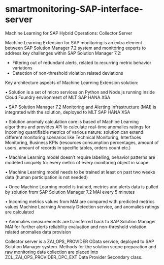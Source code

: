 # smartmonitoring-SAP-interface-server
Machine Learning for SAP Hybrid Operations: Collector Server

Machine Learning Extension  for SAP monitoring is an extra element between SAP Solution Manager 7.2 system and monitoring experts to address key challenges within SAP Solution Manager 7.2:

- Filtering out of redundant alerts, related to recurring metric behavior variations
- Detection of non-threshold violation related deviations

Key architecture aspects of Machine Learning Extension solution:

• Solution is a set of micro services on Python and Node.js running inside Cloud Foundry environment of MLT SAP HANA XSA

• SAP Solution Manager 7.2 Monitoring and Alerting Infrastructure (MAI) is integrated with the solution, deployed to MLT SAP HANA XSA

• Solution anomaly calculation core is based of Machine Learning algorithms and provides API to calculate real-time anomalies ratings for incoming quantifiable metrics of various nature: solution can extend different monitoring scenarios like Technical Monitoring, Interfaces Monitoring, Business KPIs (resources consumption percentages, amount of users, amount of records in specific tables, orders count etc.)

• Machine Learning model doesn’t require labelling, behavior patterns are modeled uniquely for every metric of every monitoring object in scope

• Machine Learning model needs to be trained at least on past two weeks data (human participation is not needed)

• Once Machine Learning model is trained, metrics and alerts data is pulled by solution from SAP Solution Manager 7.2 MAI every 5 minutes

• Incoming metrics values from MAI are compared with predicted metrics values Machine Learning Anomaly Detection service, and anomalies ratings are calculated

• Anomalies measurements are transferred back to SAP Solution Manager MAI for further alerts reliability evaluation and non-threshold violation related anomalies data provision

Collector server is a ZAI_OPS_PROVIDER OData service, deployed to SAP Solution Manager system. Methods for the solution scope preparation and raw monitoring data collection are placed into ZCL_ZAI_OPS_PROVIDER_DPC_EXT Data Provider Secondary class.
